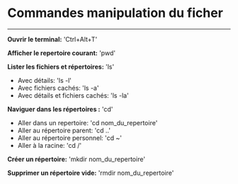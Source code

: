 # Commandes manipulation du ficher 
---

**Ouvrir le terminal:** 'Ctrl+Alt+T'

**Afficher le repertoire courant:** 'pwd'

**Lister les fichiers et répertoires:** 'ls'
* Avec détails: 'ls -l'
* Avec fichiers cachés: 'ls -a'
* Avec détails et fichiers cachés: 'ls -la'

**Naviguer dans les répertoires :** 'cd'
* Aller dans un repertoire: 'cd nom_du_repertoire'
* Aller au répertoire parent: 'cd ..'
* Aller au répertoire personnel: 'cd ~'
* Aller à la racine: 'cd /'

**Créer un répertoire:** 'mkdir nom_du_repertoire'

**Supprimer un répertoire vide:** 'rmdir nom_du_repertoire'